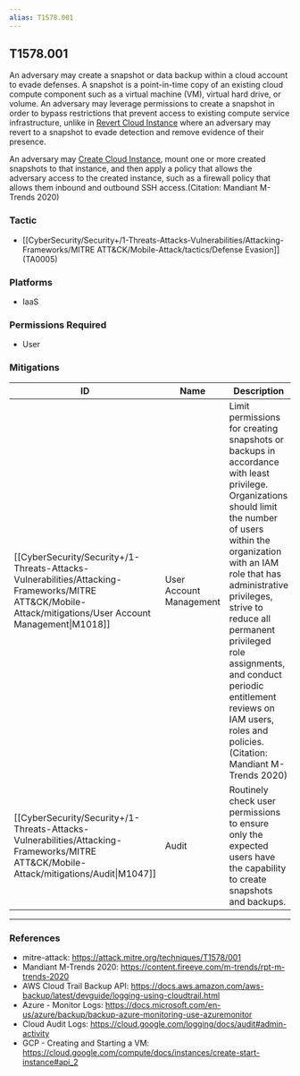 ```yaml
---
alias: T1578.001
---
```


## T1578.001

An adversary may create a snapshot or data backup within a cloud account to evade defenses. A snapshot is a point-in-time copy of an existing cloud compute component such as a virtual machine (VM), virtual hard drive, or volume. An adversary may leverage permissions to create a snapshot in order to bypass restrictions that prevent access to existing compute service infrastructure, unlike in [Revert Cloud Instance](https://attack.mitre.org/techniques/T1578/004) where an adversary may revert to a snapshot to evade detection and remove evidence of their presence.

An adversary may [Create Cloud Instance](https://attack.mitre.org/techniques/T1578/002), mount one or more created snapshots to that instance, and then apply a policy that allows the adversary access to the created instance, such as a firewall policy that allows them inbound and outbound SSH access.(Citation: Mandiant M-Trends 2020)


### Tactic
- [[CyberSecurity/Security+/1-Threats-Attacks-Vulnerabilities/Attacking-Frameworks/MITRE ATT&CK/Mobile-Attack/tactics/Defense Evasion]] (TA0005)

### Platforms
- IaaS

### Permissions Required
- User

### Mitigations

| ID | Name | Description |
| --- | --- | --- |
| [[CyberSecurity/Security+/1-Threats-Attacks-Vulnerabilities/Attacking-Frameworks/MITRE ATT&CK/Mobile-Attack/mitigations/User Account Management\|M1018]] | User Account Management | Limit permissions for creating snapshots or backups in accordance with least privilege. Organizations should limit the number of users within the organization with an IAM role that has administrative privileges, strive to reduce all permanent privileged role assignments, and conduct periodic entitlement reviews on IAM users, roles and policies.(Citation: Mandiant M-Trends 2020) |
| [[CyberSecurity/Security+/1-Threats-Attacks-Vulnerabilities/Attacking-Frameworks/MITRE ATT&CK/Mobile-Attack/mitigations/Audit\|M1047]] | Audit | Routinely check user permissions to ensure only the expected users have the capability to create snapshots and backups. |


---
### References

- mitre-attack: https://attack.mitre.org/techniques/T1578/001
- Mandiant M-Trends 2020: https://content.fireeye.com/m-trends/rpt-m-trends-2020
- AWS Cloud Trail Backup API: https://docs.aws.amazon.com/aws-backup/latest/devguide/logging-using-cloudtrail.html
- Azure - Monitor Logs: https://docs.microsoft.com/en-us/azure/backup/backup-azure-monitoring-use-azuremonitor
- Cloud Audit Logs: https://cloud.google.com/logging/docs/audit#admin-activity
- GCP - Creating and Starting a VM: https://cloud.google.com/compute/docs/instances/create-start-instance#api_2
